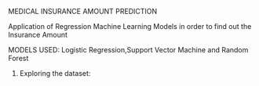 MEDICAL INSURANCE AMOUNT PREDICTION

Application of Regression Machine Learning Models in order to find out the Insurance Amount

MODELS USED: Logistic Regression,Support Vector Machine and Random Forest

1. Exploring the dataset:


